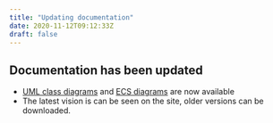 ```yaml
---
title: "Updating documentation"
date: 2020-11-12T09:12:33Z
draft: false
---
```


## Documentation has been updated
* [UML class diagrams](/docs/umlclassdiagram.md) and [ECS diagrams](/docs/ECS.md) are now available
* The latest vision is can be seen on the site, older versions can be downloaded.
